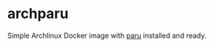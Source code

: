 # archparu

Simple Archlinux Docker image with [paru](https://github.com/Morganamilo/paru) installed and ready.
